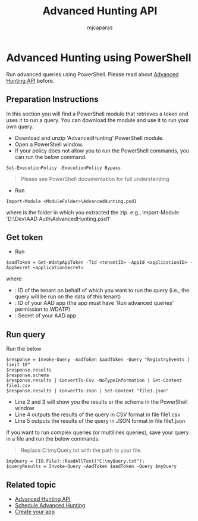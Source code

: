 ﻿---
title: Advanced Hunting API
description: Use this API to run advanced queries
keywords: apis, supported apis, advanced hunting, query
search.product: eADQiWindows 10XVcnh
ms.prod: w10
ms.mktglfcycl: deploy
ms.sitesec: library
ms.pagetype: security
ms.author: macapara
author: mjcaparas
ms.localizationpriority: medium
ms.date: 12/08/2017
---

# Advanced Hunting using PowerShell

Run advanced queries using PowerShell. Please read about [Advanced Hunting API](run-advanced-query-windows-defender-advanced-threat-protection.md) before.

## Preparation Instructions

In this section you will find a PowerShell module that retrieves a token and uses it to run a query. You can download the module and use it to run your own query.

- ​​Download and unzip 'AdvancedHunting' PowerShell module.
- Open a PowerShell window.
- If your policy does not allow you to run the PowerShell commands, you can run the below command:
```
Set-ExecutionPolicy -ExecutionPolicy Bypass
```
>Please see PowerShell documentation for full understanding

- Run
```
Import-Module <ModuleFolder>\AdvancedHunting.psd1​
```
where <ModuleFolder> is the folder in which you extracted the zip.  e.g., Import-Module 'D:\Dev\AAD Auth\AdvancedHunting.psd1'

## Get token
- Run
```
$aadToken = Get-WdatpAppToken -Tid <tenantID> -AppId <applicationID> -AppSecret <applicationSecret>
```
where
- <tenantID>: ID of the tenant on behalf of which you want to run the query (i.e., the query will be run on the data of this tenant)
- <applicationID>: ID of your AAD app (the app must have 'Run advanced queries' permission to WDATP)
- <applicationSecret>: Secret of your AAD app

## Run query

Run the below

```
$response = Invoke-Query -AadToken $aadToken -Query "RegistryEvents | limit 10"​
$response.results
$response.schema
$response.results | ConvertTo-Csv -NoTypeInformation | Set-Content file1.csv
$response.results | ConvertTo-Json | Set-Content "file1.json"
```

- Line 2 and 3 will show you the results or the schema in the PowerShell window
- Line 4 outputs the results of the query in CSV format in file file1.csv
- Line 5 outputs the results of the query in JSON format in file file1.json​

If you want to run complex queries (or multilines queries), save your query in a file and run the below commands:
>Replace C:\myQuery.txt with the path to your file.

```
​​​​$myQuery = [IO.File]::ReadAllText("C:\myQuery.txt");
$queryResults = Invoke-Query -AadToken $aadToken -Query $myQuery​​​
```


## Related topic
- [Advanced Hunting API](run-advanced-query-windows-defender-advanced-threat-protection.md)
- [Schedule Advanced Hunting](run-advanced-query-windows-defender-advanced-threat-protection-sample-ms-flow.md)
- [Create your app](exposed-apis-windows-defender-advanced-threat-protection-new.md)
